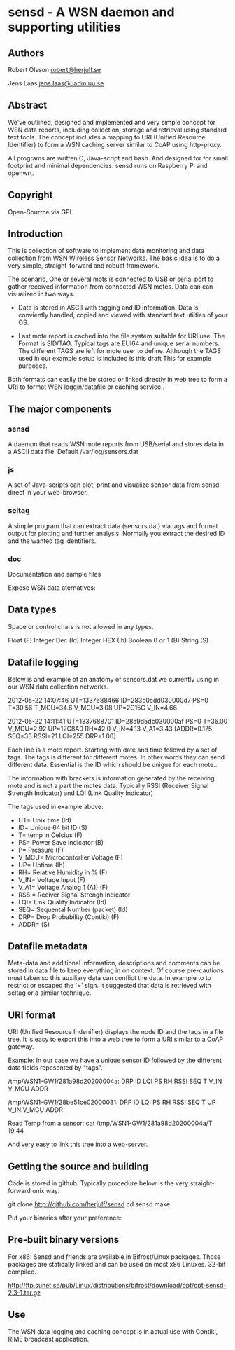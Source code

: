 sensd - A WSN daemon and supporting utilities
=============================================

Authors
--------					
Robert Olsson <robert@herjulf.se>

Jens Laas <jens.laas@uadm.uu.se>

Abstract
--------
We've outlined, designed and implemented and very simple concept for WSN data
reports, including collection, storage and retrieval using standard text tools.
The concept includes a mapping to URI (Unified Resource Identifier) to form
a WSN caching server similar to CoAP using http-proxy.

All programs are written C, Java-script and bash. And designed for for small
footprint and minimal dependencies. sensd runs on Raspberry Pi and openwrt.

Copyright
---------
Open-Sourrce via GPL

Introduction
------------

This is collection of software to implement data monitoring and data collection
from WSN Wireless Sensor Networks. The basic idea is to do a very simple, 
straight-forward and robust framework.

The scenario, One or several mots is connected to USB or serial port to gather 
received information from connected WSN motes. Data can can visualized in two
ways.

*  Data is stored in ASCII with tagging and ID information. Data is conviently 
   handled, copied and viewed with standard text utilties of your OS.

*  Last mote report is cached into the file system suitable for URI use. The 
   Format is SID/TAG. Typical tags are EUI64 and unique serial numbers. The 
   different TAGS are left for mote user to define. Although the TAGS used in 
   our example setup is included is this draft This for example purposes.
   
 
Both formats can easily the be stored or linked directly in web tree to form a 
URI to format WSN loggin/datafile or caching service..


The major components
--------------------

### sensd 
A daemon that reads WSN mote reports from USB/serial and stores data in a ASCII
data file. Default /var/log/sensors.dat

### js
A set of Java-scripts can plot, print and visualize sensor data from sensd 
direct in your web-browser.

### seltag 
A simple program that can extract data (sensors.dat) via tags and format output
for plotting and further analysis. Normally you extract the desired
ID and the wanted tag identifiers.

### doc
Documentation and sample files


Expose WSN data aternatives:


Data types
----------
Space or control chars is not allowed in any types.


Float           (F)
Integer Dec     (Id)
Integer HEX     (Ih)
Boolean 0 or 1  (B)
String          (S)

Datafile logging 
----------------

Below is and example of an anatomy of sensors.dat we currently using in our WSN 
data collection networks. 

2012-05-22 14:07:46 UT=1337688466 ID=283c0cdd030000d7 PS=0 T=30.56  T_MCU=34.6  V_MCU=3.08 UP=2C15C V_IN=4.66 

2012-05-22 14:11:41 UT=1337688701 ID=28a9d5dc030000af PS=0 T=36.00  V_MCU=2.92 UP=12C8A0 RH=42.0 V_IN=4.13  V_A1=3.43  [ADDR=0.175 SEQ=33 RSSI=21 LQI=255 DRP=1.00]

Each line is a mote report. Starting with date and time followd by a set of
tags. The tags is different for different motes. In other words thay can 
send different data. Essential is the ID which should be unigue for each mote.. 

The information with brackets is information generated by the receiving mote
and is not a part the motes data. Typically RSSI (Receiver Signal Strength
Indicator) and LQI (Link Quality Indicator)

The tags used in example above:

*   UT= Unix time            (Id)
*   ID= Unique 64 bit ID     (S)
*   T= temp in Celcius       (F)
*   PS= Power Save Indicator (B)
*   P= Pressure              (F)
*   V_MCU= Microcontorller Voltage (F)
*   UP= Uptime (Ih)
*   RH= Relative Humidity in % (F)
*   V_IN= Voltage Input        (F) 
*   V_A1= Voltage Analog 1 (A1) (F) 
*   RSSI= Reeiver Signal Strengh Indicator
*   LQI= Link Quality Indicator (Id)
*   SEQ= Sequental Number (packet)  (Id) 
*   DRP= Drop Probability (Contiki) (F) 
*   ADDR=  (S)


Datafile metadata 
------------------
Meta-data and additional information, descriptions and comments can be stored in
data file to keep everything in on context. Of course pre-cautions must taken 
so this auxiliary data can conflict the data. In example to to restrict or escaped
the '=' sign. It suggested that data is retrieved with seltag or a similar technique.


URI format
----------
URI (Unified Resource Indenifier) displays the node ID and the tags in a file tree.
It is easy to export this into a web tree to form a URI similar to a CoAP gateway.

Example: In our case we have a unique sensor ID followed by the different data
fields repesented by "tags".

/tmp/WSN1-GW1/281a98d20200004a:
DRP  ID  LQI  PS  RH  RSSI  SEQ  T  V_IN  V_MCU  ADDR

/tmp/WSN1-GW1/28be51ce02000031:
DRP  ID  LQI  PS  RH  RSSI  SEQ  T  UP  V_IN  V_MCU  ADDR


Read Temp from a sensor:
cat /tmp/WSN1-GW1/281a98d20200004a/T 
19.44

And very easy to link this tree into a web-server.


Getting the source and building
-------------------------------
Code is stored in github. Typically procedure below is the very straight-
forward unix way:

git clone http://github.com/herjulf/sensd
cd sensd
make

Put your binaries after your preference:

Pre-built binary versions
--------------------------

For x86:
Sensd and friends are available in Bifrost/Linux packages. Those packages are
statically linked and can be used on most x86 Linuxes. 32-bit compiled.

http://ftp.sunet.se/pub/Linux/distributions/bifrost/download/opt/opt-sensd-2.3-1.tar.gz


Use
---
The WSN data logging and caching concept is in actual use with Contiki, RIME 
broadcast application. 


